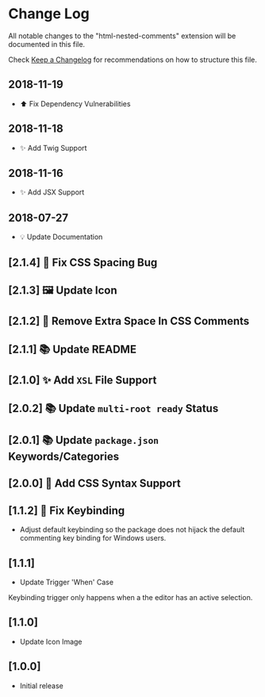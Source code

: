 # Change Log

All notable changes to the "html-nested-comments" extension will be documented in this file.

Check [Keep a Changelog](http://keepachangelog.com/) for recommendations on how to structure this file.

## 2018-11-19

- ⬆️ Fix Dependency Vulnerabilities

## 2018-11-18

- ✨ Add Twig Support

## 2018-11-16

- ✨ Add JSX Support

## 2018-07-27

- 💡 Update Documentation

## [2.1.4] 🐛 Fix CSS Spacing Bug

## [2.1.3] 🖼️ Update Icon

## [2.1.2] 🎨 Remove Extra Space In CSS Comments

## [2.1.1] 📚 Update README

## [2.1.0] ✨ Add `XSL` File Support

## [2.0.2] 📚 Update `multi-root ready` Status

## [2.0.1] 📚 Update `package.json` Keywords/Categories

## [2.0.0] 🔧 Add CSS Syntax Support

## [1.1.2] 🔧 Fix Keybinding

- Adjust default keybinding so the package does not hijack the default commenting key binding for Windows users.

## [1.1.1]

- Update Trigger 'When' Case

Keybinding trigger only happens when a the editor has an active selection.

## [1.1.0]

- Update Icon Image

## [1.0.0]

- Initial release